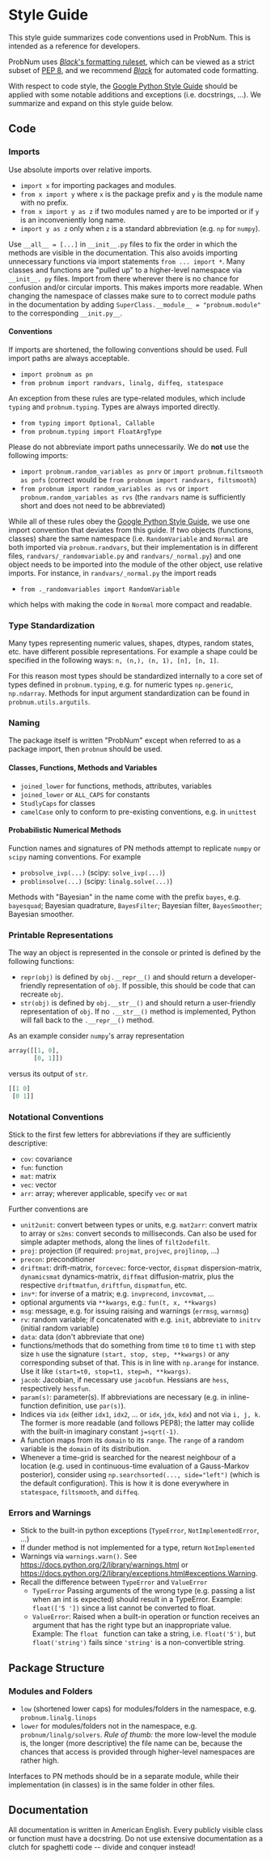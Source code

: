 # Style Guide

This style guide summarizes code conventions used in ProbNum. This is intended as a reference for developers.

ProbNum uses
[*Black*'s formatting ruleset](https://github.com/psf/black/blob/master/docs/the_black_code_style.md), which
can be viewed as a strict subset of [PEP 8](https://www.python.org/dev/peps/pep-0008/), and we recommend
[*Black*](https://github.com/psf/black) for automated code formatting.

With respect to code style, the [Google Python Style Guide](https://google.github.io/styleguide/pyguide.html)
should be applied with some notable additions and exceptions (i.e. docstrings, ...). We summarize and expand on this
style guide below.

## Code

### Imports
Use absolute imports over relative imports.

- `import x` for importing packages and modules.
- `from x import y` where `x` is the package prefix and `y` is the module name with no prefix.
- `from x import y as z` if two modules named `y` are to be imported or if `y` is an inconveniently long name.
- `import y as z` only when `z` is a standard abbreviation (e.g. `np` for `numpy`).

Use `__all__ = [...]` in `__init__.py` files to fix the order in which the methods are visible in the documentation.
This also avoids importing unnecessary functions via import statements ``from ... import *``.
Many classes and functions are "pulled up" to a higher-level namespace via `__init__.
py`
files. Import from there wherever there is no chance for
confusion and/or circular imports. This makes imports more readable. When changing the namespace of classes make sure to
to correct module paths in the documentation by adding `SuperClass.__module__ = "probnum.module"` to the corresponding
`__init.py__`.

#### Conventions
If imports are shortened, the following conventions should be used. Full import
paths are always acceptable.

- `import probnum as pn`
- `from probnum import randvars, linalg, diffeq, statespace`

An exception from these rules are type-related modules, which include `typing` and `probnum.typing`.
Types are always imported directly.

- `from typing import Optional, Callable`
- `from probnum.typing import FloatArgType`

Please do not abbreviate import paths unnecessarily. We do **not** use the following imports:
- `import probnum.random_variables as pnrv` or `import probnum.filtsmooth as pnfs` (correct would be `from probnum import randvars, filtsmooth`)
- `from probnum import random_variables as rvs` or `import probnum.random_variables as rvs` (the `randvars` name is sufficiently short and does not need to be abbreviated)

While all of these rules obey the [Google Python Style Guide](https://google.github.io/styleguide/pyguide.html),
we use one import convention that deviates from this guide.
If two objects (functions, classes) share the same namespace
(i.e. `RandomVariable` and `Normal` are both imported via `probnum.randvars`, but their implementation is in different
files, `randvars/_randomvariable.py` and `randvars/_normal.py`)
and one object needs to be imported into the module of the other object, use relative imports. For instance, in `randvars/_normal.py` the import reads

- `from ._randomvariables import RandomVariable`

which helps with making the code in `Normal` more compact and readable.

### Type Standardization

Many types representing numeric values, shapes, dtypes, random states, etc. have different
possible representations. For example a shape could be specified in the following ways: `n, (n,), (n, 1), [n], [n, 1]`.

For this reason most types should be standardized internally to a core set of types defined
in `probnum.typing`, e.g. for numeric types `np.generic`, `np.ndarray`. Methods for input
argument standardization can be found in `probnum.utils.argutils`.

### Naming

The package itself is written "ProbNum" except when referred to as a package import, then `probnum` should be used.

#### Classes, Functions, Methods and Variables
- `joined_lower` for functions, methods, attributes, variables
- `joined_lower` or `ALL_CAPS` for constants
- `StudlyCaps` for classes
- `camelCase` only to conform to pre-existing conventions, e.g. in `unittest`

#### Probabilistic Numerical Methods
Function names and signatures of PN methods attempt to replicate `numpy` or `scipy` naming conventions.
For example
- `probsolve_ivp(...)` (scipy: `solve_ivp(...)`)
- `problinsolve(...)` (scipy: `linalg.solve(...)`)

Methods with "Bayesian" in the name come with the prefix `bayes`, e.g. `bayesquad`; Bayesian quadrature, `BayesFilter`; Bayesian filter, `BayesSmoother`; Bayesian smoother.

### Printable Representations

The way an object is represented in the console or printed is defined by the following functions:

- `repr(obj)` is defined by `obj.__repr__()` and should return a developer-friendly representation of `obj`. If possible,
this should be code that can recreate `obj`.
- `str(obj)` is defined by `obj.__str__()` and should return a user-friendly representation of `obj`. If no `.__str__()`
method is implemented, Python will fall back to the `.__repr__()` method.

As an example consider `numpy`'s array representation
```python
array([[1, 0],
       [0, 1]])
```
versus its output of `str`.
```python
[[1 0]
 [0 1]]
```

### Notational Conventions
Stick to the first few letters for abbreviations if they are sufficiently descriptive:
- `cov`: covariance
- `fun`: function
- `mat`: matrix
- `vec`: vector
- `arr`: array; wherever applicable, specify `vec` or `mat`

Further conventions are
- `unit2unit`: convert between types or units, e.g. `mat2arr`: convert matrix to array or `s2ms`: convert seconds to milliseconds. Can also be used for simple adapter methods, along the lines of `filt2odefilt`.
- `proj`: projection (if required: `projmat`, `projvec`, `projlinop`, ...)
- `precon`: preconditioner
- `driftmat`: drift-matrix, `forcevec`: force-vector, `dispmat` dispersion-matrix,
`dynamicsmat` dynamics-matrix, `diffmat` diffusion-matrix,
plus the respective `driftmatfun`, `driftfun`, `dispmatfun`, etc.
- `inv*`: for inverse of a matrix; e.g. `invprecond`, `invcovmat`, ...
- optional arguments via `**kwargs`, e.g.: `fun(t, x, **kwargs)`
- `msg`: message, e.g. for issuing raising and warnings (`errmsg`, `warnmsg`)
- `rv`: random variable; if concatenated with e.g. `init`, abbreviate to `initrv` (initial random variable)
- `data`: data (don't abbreviate that one)
- functions/methods that do something from time `t0` to time `t1`
  with step size `h` use the signature `(start, stop, step, **kwargs)`
  or any corresponding subset of that. This is in line with `np.arange`
  for instance. Use it like `(start=t0, stop=t1, step=h, **kwargs)`.
- `jacob`: Jacobian, if necessary use `jacobfun`. Hessians are `hess`, respectively
  `hessfun`.
- `param(s)`: parameter(s). If abbreviations are necessary
  (e.g. in inline-function definition, use `par(s)`).
- Indices via `idx` (either `idx1`, `idx2`, ... or `idx`, `jdx`, `kdx`)
  and not via `i, j, k`. The former is more readable (and follows PEP8);
  the latter may collide with the built-in imaginary constant `j=sqrt(-1)`.
- A function maps from its ``domain`` to its ``range``.
  The ``range`` of a random variable is the ``domain`` of its distribution.
- Whenever a time-grid is searched for the nearest neighbour of a location (e.g. used in continuous-time evaluation of a Gauss-Markov posterior),
consider using `np.searchsorted(..., side="left")` (which is the default configuration). This is how it is done everywhere in `statespace`, `filtsmooth`, and `diffeq`.


### Errors and Warnings
- Stick to the built-in python exceptions (`TypeError`, `NotImplementedError`, ...)
- If dunder method is not implemented for a type, return `NotImplemented`
- Warnings via `warnings.warn()`. See https://docs.python.org/2/library/warnings.html
or https://docs.python.org/2/library/exceptions.html#exceptions.Warning.
- Recall the difference between `TypeError` and `ValueError`
    - `TypeError` Passing arguments of the wrong type (e.g. passing a list when an
     int is expected) should result in a TypeError. Example: `float(['5
     '])` since a list cannot be converted to float.
    - `ValueError`: Raised when a built-in operation or function receives an argument
     that has the right type but an inappropriate value. Example: The `float
     ` function can take a string, i.e. `float('5')`, but `float('string')` fails
      since `'string'` is a non-convertible string.

## Package Structure

### Modules and Folders
- `low` (shortened lower caps) for modules/folders in the namespace, e.g. `probnum.linalg.linops`
- `lower` for modules/folders not in the namespace, e.g. `probnum/linalg/solvers`.
*Rule of thumb:* the more low-level the module is, the longer
(more descriptive) the file name can be, because the chances
that access is provided through higher-level namespaces are rather high.

Interfaces to PN methods should be in a separate module, while their implementation (in classes) is in the same folder in other files.

## Documentation

All documentation is written in American English. Every publicly visible class or function
must have a docstring. Do not use extensive documentation as a clutch for spaghetti code -- divide and conquer instead!
